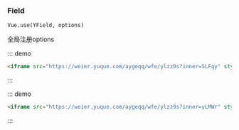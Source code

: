 ### Field

```
Vue.use(YField, options)
```

全局注册options

::: demo
```html
<iframe src="https://weier.yuque.com/aygeqq/wfe/ylzz9s?inner=SLFqy" style="width: 100%; min-height: 300px"></iframe>
```
:::


::: demo
```html
<iframe src="https://weier.yuque.com/aygeqq/wfe/ylzz9s?inner=yLMWr" style="width: 100%; min-height: 800px"></iframe>
```
:::